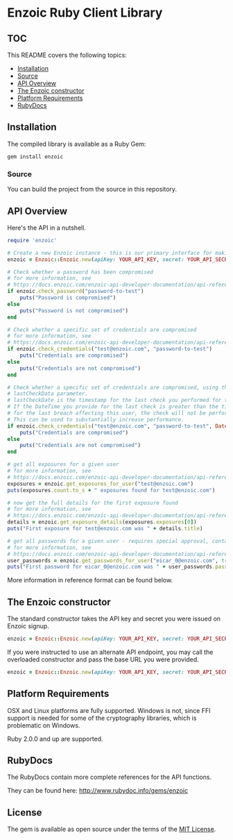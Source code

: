 # Enzoic Ruby Client Library


## TOC

This README covers the following topics:

- [Installation](#installation)
- [Source](#source)
- [API Overview](#api-overview)
- [The Enzoic constructor](#the-enzoic-constructor)
- [Platform Requirements](#platform-requirements)
- [RubyDocs](#rubydocs)

## Installation

The compiled library is available as a Ruby Gem:

```shell
gem install enzoic
```

### Source

You can build the project from the source in this repository.

## API Overview

Here's the API in a nutshell.

```ruby
require 'enzoic'

# Create a new Enzoic instance - this is our primary interface for making API calls
enzoic = Enzoic::Enzoic.new(apiKey: YOUR_API_KEY, secret: YOUR_API_SECRET)

# Check whether a password has been compromised
# for more information, see 
# https://docs.enzoic.com/enzoic-api-developer-documentation/api-reference/passwords-api
if enzoic.check_password("password-to-test")
    puts("Password is compromised")
else
    puts("Password is not compromised")
end

# Check whether a specific set of credentials are compromised
# for more information, see 
# https://docs.enzoic.com/enzoic-api-developer-documentation/api-reference/credentials-api/hashed-credentials-api 
if enzoic.check_credentials("test@enzoic.com", "password-to-test")
    puts("Credentials are compromised")
else
    puts("Credentials are not compromised")
end

# Check whether a specific set of credentials are compromised, using the optional 
# lastCheckData parameter.
# lastCheckDate is the timestamp for the last check you performed for this user.
# If the DateTime you provide for the last check is greater than the timestamp Enzoic has 
# for the last breach affecting this user, the check will not be performed.  
# This can be used to substantially increase performance.
if enzoic.check_credentials("test@enzoic.com", "password-to-test", DateTime.parse("2019-07-15T19:57:43.000Z"))
    puts("Credentials are compromised")
else
    puts("Credentials are not compromised")
end

# get all exposures for a given user
# for more information, see 
# https://docs.enzoic.com/enzoic-api-developer-documentation/api-reference/exposures-api/get-exposures-for-an-email-address
exposures = enzoic.get_exposures_for_user("test@enzoic.com")
puts(exposures.count.to_s + " exposures found for test@enzoic.com")

# now get the full details for the first exposure found
# for more information, see 
# https://docs.enzoic.com/enzoic-api-developer-documentation/api-reference/exposures-api/retrieve-details-for-an-exposure
details = enzoic.get_exposure_details(exposures.exposures[0])
puts("First exposure for test@enzoic.com was " + details.title)

# get all passwords for a given user - requires special approval, contact Enzoic sales
# for more information, see 
# https://docs.enzoic.com/enzoic-api-developer-documentation/api-reference/credentials-api/cleartext-credentials-api
user_passwords = enzoic.get_passwords_for_user("eicar_0@enzoic.com", true)
puts("First password for eicar_0@enzoic.com was " + user_passwords.passwords[0].password)

```

More information in reference format can be found below.

## The Enzoic constructor

The standard constructor takes the API key and secret you were issued on Enzoic signup.

```ruby
enzoic = Enzoic::Enzoic.new(apiKey: YOUR_API_KEY, secret: YOUR_API_SECRET)
```

If you were instructed to use an alternate API endpoint, you may call the overloaded constructor and pass the base URL you were provided.

```ruby
enzoic = Enzoic::Enzoic.new(apiKey: YOUR_API_KEY, secret: YOUR_API_SECRET, baseURL: "https://api-alt.enzoic.com/v1")
```

## Platform Requirements

OSX and Linux platforms are fully supported.  Windows is not, since FFI support is needed for some of the cryptography libraries, which is problematic on Windows.

Ruby 2.0.0 and up are supported.

## RubyDocs

The RubyDocs contain more complete references for the API functions.  

They can be found here: <http://www.rubydoc.info/gems/enzoic>

## License

The gem is available as open source under the terms of the [MIT License](http://opensource.org/licenses/MIT).
